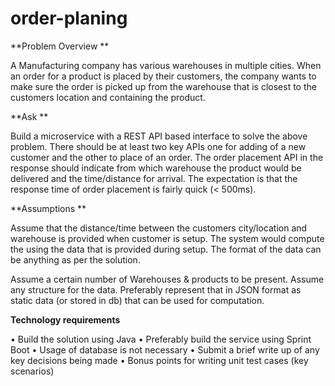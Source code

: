 # order-planing

 
**Problem Overview ** 
 
A  Manufacturing  company  has  various  warehouses  in  multiple  cities.  When  an  order  for  a 
product is placed by their customers, the company wants to make sure the order is picked up 
from the warehouse that is closest to the customers location and containing the product. 
 
**Ask **
 
Build a microservice with a REST API based interface to solve the above problem. There should 
be at least two key APIs one for adding of a new customer and the other to place of an order. 
The order placement API in the response should indicate from which warehouse the product 
would be delivered and the time/distance for arrival. The expectation is that the response time 
of order placement is fairly quick (< 500ms).  
 
**Assumptions **
 
Assume that the distance/time between the customers city/location and warehouse is provided 
when customer is setup. The system would compute the using the data that is provided during 
setup. The format of the data can be anything as per the solution. 
  
Assume a certain number of Warehouses & products to be present. Assume any structure for 
the data. Preferably represent that in JSON format as static data (or stored in db) that can be 
used for computation.  
 
 
**Technology requirements** 
 
• Build the solution using Java 
• Preferably build the service using Sprint Boot 
• Usage of database is not necessary 
• Submit a brief write up of any key decisions being made 
• Bonus points for writing unit test cases (key scenarios) 
